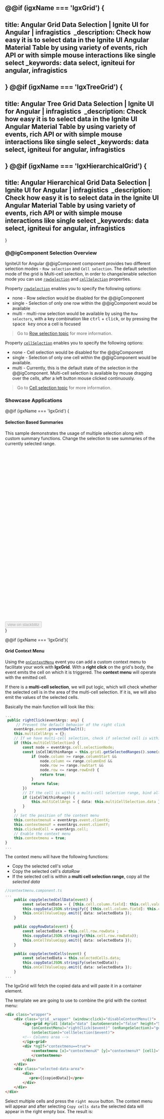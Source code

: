 @@if (igxName === 'IgxGrid') {
---
title: Angular Grid Data Selection | Ignite UI for Angular | infragistics 
_description: Check how easy it is to select data in the Ignite UI Angular Material Table by using variety of events, rich API or with simple mouse interactions like single select
_keywords: data select, igniteui for angular, infragistics
---
}
@@if (igxName === 'IgxTreeGrid') {
---
title: Angular Tree Grid Data Selection | Ignite UI for Angular | infragistics 
_description: Check how easy it is to select data in the Ignite UI Angular Material Table by using variety of events, rich API or with simple mouse interactions like single select
_keywords: data select, igniteui for angular, infragistics
---
}
@@if (igxName === 'IgxHierarchicalGrid') {
---
title: Angular Hierarchical Grid Data Selection | Ignite UI for Angular | infragistics 
_description: Check how easy it is to select data in the Ignite UI Angular Material Table by using variety of events, rich API or with simple mouse interactions like single select
_keywords: data select, igniteui for angular, infragistics
---
}

### @@igComponent Selection Overview

IgniteUI for Angular @@igComponent component provides two different selection modes - `Row selection` and `Cell selection`. The default selection mode of the grid is Multi-cell selection, in order to change/enable selection mode you can use [`rowSelection`]({environment:angularApiUrl}/classes/igxgridcomponent.html#rowselection) and [`cellSelection`]({environment:angularApiUrl}/classes/igxgridcomponent.html#cellSelection) properties.

Property [`rowSelection`]({environment:angularApiUrl}/classes/igxgridcomponent.html#rowselection) enables you to specify the following options:
- none - Row selection would be disabled for the @@igComponent
- single - Selection of only one row within the @@igComponent would be available
- multi - multi-row selection would be available by using the `Row selectors`, with a key combination like <kbd>ctrl</kbd> + <kbd>click</kbd>, or by pressing the <kbd>space key</kbd> once a cell is focused

> Go to [Row selection topic](row_selection.md) for more information.

Property [`cellSelection`]({environment:angularApiUrl}/classes/igxgridcomponent.html#cellSelection) enables you to specify the following options:
- none - Cell selection would be disabled for the @@igComponent
- single - Selection of only one cell within the @@igComponent would be available.
- multi - Currently, this is the default state of the selection in the @@igComponent. Multi-cell selection is available by mouse dragging over the cells, after a left button mouse clicked continuously.

> Go to [Cell selection topic](cell_selection.md) for more information.

### Showcase Applications

@@if (igxName === 'IgxGrid') {
#### Selection Based Summaries

This sample demonstrates the usage of multiple selection along with custom summary functions. 
Change the selection to see summaries of the currently selected range.

<div class="sample-container loading" style="height: 560px;">
    <iframe id="grid-selection-custom-summaries" data-src='{environment:demosBaseUrl}/grid/grid-selection-custom-summaries' width="100%" height="100%" seamless frameborder="0" class="lazyload"></iframe>
</div>
<div>
<button data-localize="stackblitz" disabled class="stackblitz-btn" data-iframe-id="grid-selection-custom-summaries" data-demos-base-url="{environment:demosBaseUrl}">view on stackblitz</button>
</div>
}

@@if (igxName === 'IgxGrid'){
#### Grid Context Menu

Using the [`onContextMenu`]({environment:angularApiUrl}/classes/igxgridcomponent.html#oncontextmenu) event you can add a custom context menu to facilitate your work with **IgxGrid**. With a **right click** on the grid's body, the event emits the cell on which it is triggered. The **context menu** will operate with the emitted cell.

If there is a **multi-cell selection**, we will put logic, which will check whether the selected cell is in the area of the multi-cell selection. If it is, we will also emit the values of the selected cells.

Basically the main function will look like this:

```typescript
...
 public rightClick(eventArgs: any) {
     // Prevent the default behavior of the right click
    eventArgs.event.preventDefault();
    this.multiCellArgs = {};
    // If we have multi-cell selection, check if selected cell is within the ranges
    if (this.multiCellSelection) {
        const node = eventArgs.cell.selectionNode;
        const isCellWithinRange = this.grid1.getSelectedRanges().some(range => {
            if (node.column >= range.columnStart &&
                node.column <= range.columnEnd &&
                node.row >= range.rowStart &&
                node.row <= range.rowEnd) {
                return true;
            }
            return false;
        })
        // If the cell is within a multi-cell selection range, bind all the selected cells data
        if (isCellWithinRange) {
            this.multiCellArgs = { data: this.multiCellSelection.data };
        }
    }
    // Set the position of the context menu
    this.contextmenuX = eventArgs.event.clientX;
    this.contextmenuY = eventArgs.event.clientY;
    this.clickedCell = eventArgs.cell;
    // Enable the context menu
    this.contextmenu = true;
}
...
```
The context menu will have the following functions:
- Copy the selected cell's *value*
- Copy the selected cell's *dataRow*
- If the selected cell is within a **multi cell selection range**, copy all the *selected data*

```typescript
//contextmenu.component.ts
...
    public copySelectedCellData(event) {
        const selectedData = { [this.cell.column.field]: this.cell.value };
        this.copyData(JSON.stringify({ [this.cell.column.field]: this.cell.value }));
        this.onCellValueCopy.emit({ data: selectedData });
    }

    public copyRowData(event) {
        const selectedData = this.cell.row.rowData ;
        this.copyData(JSON.stringify(this.cell.row.rowData));
        this.onCellValueCopy.emit({ data: selectedData });
    }

    public copySelectedCells(event) {
        const selectedData = this.selectedCells.data;
        this.copyData(JSON.stringify(selectedData));
        this.onCellValueCopy.emit({ data: selectedData });
    }
...
```

The IgxGrid will fetch the copied data and will paste it in a container element.

The template we are going to use to combine the grid with the context menu:
```html
<div class="wrapper">
    <div class="grid__wrapper" (window:click)="disableContextMenu()">
        <igx-grid #grid1 [data]="data" [autoGenerate]="false" height="500px" width="100%"
            (onContextMenu)="rightClick($event)" (onRangeSelection)="getCells($event)"
            (onSelection)="cellSelection($event)">
        <!-- Columns area -->
        </igx-grid>
        <div *ngIf="contextmenu==true">
            <contextmenu [x]="contextmenuX" [y]="contextmenuY" [cell]="clickedCell" [selectedCells]="multiCellArgs" (onCellValueCopy)="copy($event)">
            </contextmenu>
        </div>
    </div>
    <div class="selected-data-area">
        <div>
           <pre>{{copiedData}}</pre>
        </div>
    </div>
</div>
```
 Select multiple cells and press the `right mouse` button. The context menu will appear and after selecting `Copy cells data` the selected data will appear in the right empty box.
 The result is:

<div class="sample-container loading" style="height:600px">
    <iframe class="lazyload" id="grid-context-menu-iframe" data-src='{environment:demosBaseUrl}/grid/grid-contextmenu-sample' width="100%" height="100%" seamless frameborder="0"></iframe>
</div>
<div>
<button data-localize="stackblitz" disabled class="stackblitz-btn" data-iframe-id="grid-context-menu-iframe" data-demos-base-url="{environment:demosBaseUrl}">view on stackblitz</button>
</div>
<div class="divider--half"></div>
}

### API References

* [@@igxNameComponent API]({environment:angularApiUrl}/classes/@@igTypeDoc.html)
@@if (igxName !== 'IgxTreeGrid') {* [IgxGridRowComponent API]({environment:angularApiUrl}/classes/igxgridrowcomponent.html)}@@if (igxName === 'IgxTreeGrid') {* [IgxTreeGridRowComponent API]({environment:angularApiUrl}/classes/igxtreegridrowcomponent.html)}
* [IgxGridCellComponent API]({environment:angularApiUrl}/classes/igxgridcellcomponent.html)
* [@@igxNameComponent Styles]({environment:sassApiUrl}/index.html#function-igx-grid-theme)

### Additional Resources
<div class="divider--half"></div>

* [@@igComponent overview](@@igMainTopic.md)
* [Row Selection](row_selection.md)
* [Cell Selection](cell_selection.md)
* [Paging](paging.md)
* [Filtering](filtering.md)
* [Sorting](sorting.md)
* [Summaries](summaries.md)
* [Column Moving](column_moving.md)
* [Virtualization and Performance](virtualization.md)

<div class="divider--half"></div>
Our community is active and always welcoming to new ideas.

* [Ignite UI for Angular **Forums**](https://www.infragistics.com/community/forums/f/ignite-ui-for-angular)
* [Ignite UI for Angular **GitHub**](https://github.com/IgniteUI/igniteui-angular)

